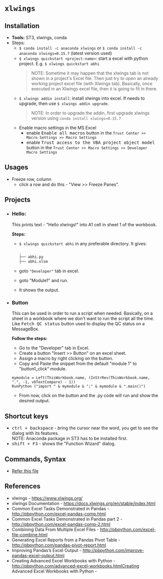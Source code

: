 # `xlwings`

## Installation
* **Tools:** ST3, xlwings, conda
* Steps:
  - `$ conda install -c anaconda xlwings` or `$ conda install -c anaconda xlwings=0.15.7` (latest version used) 
  - `$ xlwings quickstart <project-name>`: start a excel with python project. E.g. `$ xlwings quickstart abhi`
    > NOTE: Sometime it may happen that the xlwings tab is not shown in a project's Excel file. Then just try to open an already working project excel file (with Xlwings tab).
    Basically, once executed in an Xlwings excel file, then it is going to fit in there.
  - `$ xlwings addin install`: install xlwings into excel. If needs to upgrade, then use `$ xlwings addin upgrade`.
    > NOTE: In order to upgrade the addin, first upgrade xlwings version using `conda install xlwings=0.15.7`
  - Enable macro settings in the MS Excel
    + enable <kbd>Enable all macros</kbd> button in the `Trust Center >> Macro Settings >> Macro Settings`
    + enable <kbd>Trust access to the VBA project object model</kbd> button in the `Trust Center >> Macro Settings >> Developer Macro Settings`

## Usages
* Freeze row, column 
  - click a row and do this - "View >> Freeze Panes".

## Projects
* ### Hello:
  This prints text - "Hello xlwings!" into A1 cell in sheet 1 of the workbook.
  
  **Steps:**
  - `$ xlwings quickstart abhi` in any preferable directory. It gives:

    ```bash
    .
    ├── abhi.py
    ├── abhi.xlsm
    ```
  - goto `"Developer"` tab in excel.
  - goto "Module1" and run.
  - It shows the output.
* ### Button
  This can be used in order to run a script when needed. Basically, on a sheet in a workbook where we don't want to run the script all the time. Like <kbd>Fetch QC status</kbd> button used to display the QC status on a MessageBox.
  
  **Follow the steps:**
  - Go to the "Developer" tab in Excel.
  - Create a button "Insert >> Button" on an excel sheet.
  - Assign a macro by right clicking on the button.
  - Copy and Paste the snippet from the default "module 1" to "button1_click" module. 
  ```vba
  mymodule = Left(ThisWorkbook.name, (InStrRev(ThisWorkbook.name, ".", -1, vbTextCompare) - 1))
  RunPython ("import " & mymodule & ";" & mymodule & ".main()")
  ```
  - From now, click on the button and the .py code will run and show the desired output.
  
## Shortcut keys
* <kbd>ctrl + backspace</kbd> - bring the cursor near the word, you get to see the dialog with its features. <br/>
  NOTE: Anaconda package in ST3 has to be installed first.
* <kbd>shift + F3</kbd> - shows the "Function Wizard" dialog. 
  
## Commands, Syntax
* [Refer this file](https://github.com/abhi3700/My_learning-Python/blob/master/xlwings_commands.md)

## References
* xlwings - https://www.xlwings.org/
* xlwings Documentation - https://docs.xlwings.org/en/stable/index.html
* Common Excel Tasks Demonstrated in Pandas - http://pbpython.com/excel-pandas-comp.html
* Common Excel Tasks Demonstrated in Pandas part 2 - http://pbpython.com/excel-pandas-comp-2.html
* Combining Data From Multiple Excel Files - http://pbpython.com/excel-file-combine.html
* Generating Excel Reports from a Pandas Pivot Table - http://pbpython.com/pandas-pivot-report.html
* Improving Pandas’s Excel Output - http://pbpython.com/improve-pandas-excel-output.html
* Creating Advanced Excel Workbooks with Python - http://pbpython.com/advanced-excel-workbooks.htmlCreating Advanced Excel Workbooks with Python - 
